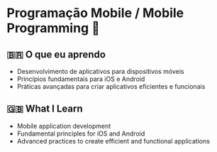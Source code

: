 # Programação Mobile / Mobile Programming 📱

## 🇧🇷 O que eu aprendo
- Desenvolvimento de aplicativos para dispositivos móveis
- Princípios fundamentais para iOS e Android
- Práticas avançadas para criar aplicativos eficientes e funcionais

## 🇬🇧 What I Learn
- Mobile application development
- Fundamental principles for iOS and Android
- Advanced practices to create efficient and functional applications

